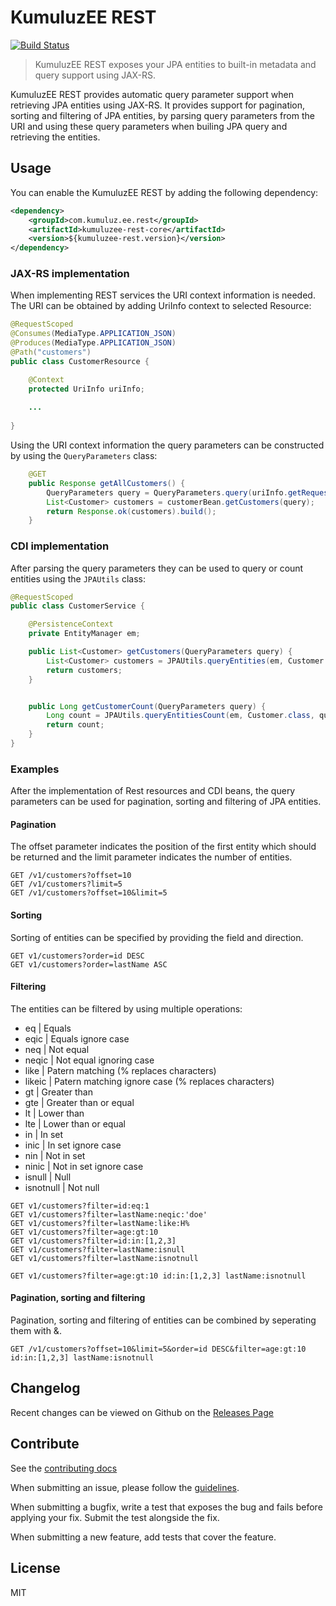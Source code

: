 # KumuluzEE REST
[![Build Status](https://img.shields.io/travis/kumuluz/kumuluzee-rest/master.svg?style=flat)](https://travis-ci.org/kumuluz/kumuluzee-rest)

> KumuluzEE REST exposes your JPA entities to built-in metadata and query support using JAX-RS.

KumuluzEE REST provides automatic query parameter support when retrieving JPA entities using JAX-RS. It provides support for pagination, sorting and filtering of JPA entities, by parsing query parameters from the URI and using these query parameters when builing JPA query and retrieving the entities. 

## Usage

You can enable the KumuluzEE REST by adding the following dependency:
```xml
<dependency>
    <groupId>com.kumuluz.ee.rest</groupId>
    <artifactId>kumuluzee-rest-core</artifactId>
    <version>${kumuluzee-rest.version}</version>
</dependency>
```

### JAX-RS implementation

When implementing REST services the URI context information is needed. The URI can be obtained by adding UriInfo context to selected Resource:

```java
@RequestScoped
@Consumes(MediaType.APPLICATION_JSON)
@Produces(MediaType.APPLICATION_JSON)
@Path("customers")
public class CustomerResource {

    @Context
    protected UriInfo uriInfo;
    
    ...
    
}
```

Using the URI context information the query parameters can be constructed by using the `QueryParameters` class:

```java
    @GET
    public Response getAllCustomers() {
        QueryParameters query = QueryParameters.query(uriInfo.getRequestUri().getQuery()).build();
        List<Customer> customers = customerBean.getCustomers(query);
        return Response.ok(customers).build();
    }

```

### CDI implementation

After parsing the query parameters they can be used to query or count entities using the `JPAUtils` class:


```java
@RequestScoped
public class CustomerService {

    @PersistenceContext
    private EntityManager em;

    public List<Customer> getCustomers(QueryParameters query) {
        List<Customer> customers = JPAUtils.queryEntities(em, Customer.class, query);
        return customers;
    }


    public Long getCustomerCount(QueryParameters query) {
        Long count = JPAUtils.queryEntitiesCount(em, Customer.class, query);
        return count;
    }
}
```

### Examples

After the implementation of Rest resources and CDI beans, the query parameters can be used for pagination, sorting and filtering of JPA entities.

#### Pagination

The offset parameter indicates the position of the first entity which should be returned and the limit parameter indicates the number of entities.

```
GET /v1/customers?offset=10
GET /v1/customers?limit=5
GET /v1/customers?offset=10&limit=5
```

#### Sorting

Sorting of entities can be specified by providing the field and direction.

```
GET v1/customers?order=id DESC
GET v1/customers?order=lastName ASC
```

#### Filtering

The entities can be filtered by using multiple operations:

* eq | Equals
* eqic | Equals ignore case
* neq | Not equal
* neqic | Not equal ignoring case
* like | Patern matching (% replaces characters)
* likeic | Patern matching ignore case (% replaces characters)
* gt | Greater than
* gte | Greater than or equal
* lt | Lower than
* lte | Lower than or equal
* in | In set
* inic | In set ignore case
* nin | Not in set
* ninic | Not in set ignore case
* isnull | Null
* isnotnull | Not null

```
GET v1/customers?filter=id:eq:1
GET v1/customers?filter=lastName:neqic:'doe'
GET v1/customers?filter=lastName:like:H%
GET v1/customers?filter=age:gt:10
GET v1/customers?filter=id:in:[1,2,3]
GET v1/customers?filter=lastName:isnull
GET v1/customers?filter=lastName:isnotnull

GET v1/customers?filter=age:gt:10 id:in:[1,2,3] lastName:isnotnull
```

#### Pagination, sorting and filtering

Pagination, sorting and filtering of entities can be combined by seperating them with &.

```
GET /v1/customers?offset=10&limit=5&order=id DESC&filter=age:gt:10 id:in:[1,2,3] lastName:isnotnull
```

## Changelog

Recent changes can be viewed on Github on the [Releases Page](https://github.com/kumuluz/kumuluzee-rest/releases)

## Contribute

See the [contributing docs](https://github.com/kumuluz/kumuluzee-rest/blob/master/CONTRIBUTING.md)

When submitting an issue, please follow the 
[guidelines](https://github.com/kumuluz/kumuluzee-rest/blob/master/CONTRIBUTING.md#bugs).

When submitting a bugfix, write a test that exposes the bug and fails before applying your fix. Submit the test 
alongside the fix.

When submitting a new feature, add tests that cover the feature.

## License

MIT
